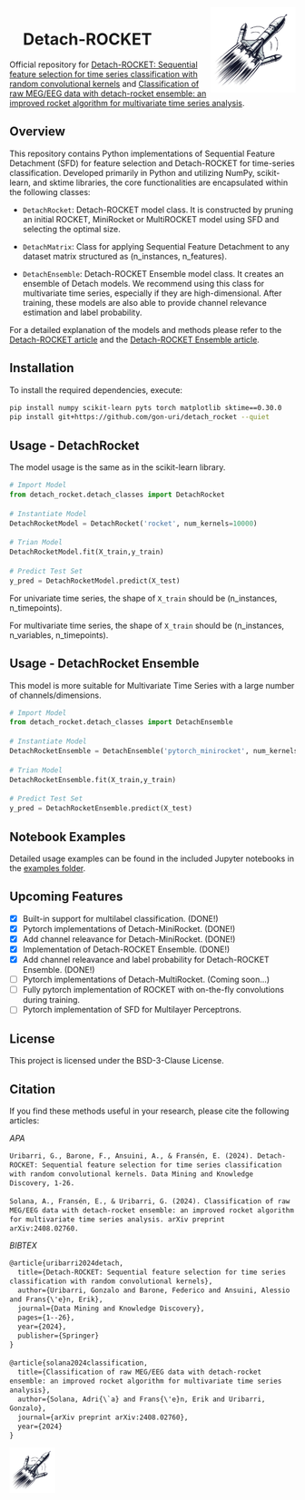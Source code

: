 <img align="right" src="logo/detach_logo.png" alt="Logo" width="150"/>
<div id="toc">
    <ul style="list-style: none;">
    <summary>
      <h1>Detach-ROCKET</h1>
    </summary>
  </ul>
</div>

Official repository for [Detach-ROCKET: Sequential feature selection for time series classification with random convolutional kernels](https://link.springer.com/article/10.1007/s10618-024-01062-7) and [Classification of raw MEG/EEG data with detach-rocket ensemble: an improved rocket algorithm for multivariate time series analysis](https://www.arxiv.org/abs/2408.02760).

## Overview

This repository contains Python implementations of Sequential Feature Detachment (SFD) for feature selection and Detach-ROCKET for time-series classification. Developed primarily in Python and utilizing NumPy, scikit-learn, and sktime libraries, the core functionalities are encapsulated within the following classes:

- `DetachRocket`: Detach-ROCKET model class. It is constructed by pruning an initial ROCKET, MiniRocket or MultiROCKET model using SFD and selecting the optimal size.
  
- `DetachMatrix`: Class for applying Sequential Feature Detachment to any dataset matrix structured as (n_instances, n_features).

- `DetachEnsemble`: Detach-ROCKET Ensemble model class. It creates an ensemble of Detach models. We recommend using this class for multivariate time series, especially if they are high-dimensional. After training, these models are also able to provide channel relevance estimation and label probability.

For a detailed explanation of the models and methods please refer to the [Detach-ROCKET article](https://link.springer.com/article/10.1007/s10618-024-01062-7) and the [Detach-ROCKET Ensemble article](https://www.arxiv.org/abs/2408.02760).

## Installation

To install the required dependencies, execute:

```bash
pip install numpy scikit-learn pyts torch matplotlib sktime==0.30.0
pip install git+https://github.com/gon-uri/detach_rocket --quiet
```

## Usage - DetachRocket
The model usage is the same as in the scikit-learn library. 

```python
# Import Model
from detach_rocket.detach_classes import DetachRocket

# Instantiate Model
DetachRocketModel = DetachRocket('rocket', num_kernels=10000)

# Trian Model
DetachRocketModel.fit(X_train,y_train)

# Predict Test Set
y_pred = DetachRocketModel.predict(X_test)
```

For univariate time series, the shape of `X_train` should be (n_instances, n_timepoints).

For multivariate time series, the shape of `X_train` should be (n_instances, n_variables, n_timepoints).

## Usage - DetachRocket Ensemble
This model is more suitable for Multivariate Time Series with a large number of channels/dimensions.

```python
# Import Model
from detach_rocket.detach_classes import DetachEnsemble

# Instantiate Model
DetachRocketEnsemble = DetachEnsemble('pytorch_minirocket', num_kernels=10000)

# Trian Model
DetachRocketEnsemble.fit(X_train,y_train)

# Predict Test Set
y_pred = DetachRocketEnsemble.predict(X_test)
```

## Notebook Examples

Detailed usage examples can be found in the included Jupyter notebooks in the [examples folder](/examples).

## Upcoming Features

- [x] Built-in support for multilabel classification. (DONE!)
- [x] Pytorch implementations of Detach-MiniRocket. (DONE!)
- [x] Add channel releavance for Detach-MiniRocket. (DONE!)
- [x] Implementation of Detach-ROCKET Ensemble. (DONE!)
- [x] Add channel releavance and label probability for Detach-ROCKET Ensemble. (DONE!)
- [ ] Pytorch implementations of Detach-MultiRocket. (Coming soon...)
- [ ] Fully pytorch implementation of ROCKET with on-the-fly convolutions during training.
- [ ] Pytorch implementation of SFD for Multilayer Perceptrons.

## License

This project is licensed under the BSD-3-Clause License.

## Citation

If you find these methods useful in your research, please cite the following articles:

*APA*
```
Uribarri, G., Barone, F., Ansuini, A., & Fransén, E. (2024). Detach-ROCKET: Sequential feature selection for time series classification with random convolutional kernels. Data Mining and Knowledge Discovery, 1-26.

Solana, A., Fransén, E., & Uribarri, G. (2024). Classification of raw MEG/EEG data with detach-rocket ensemble: an improved rocket algorithm for multivariate time series analysis. arXiv preprint arXiv:2408.02760.
```

*BIBTEX*
```
@article{uribarri2024detach,
  title={Detach-ROCKET: Sequential feature selection for time series classification with random convolutional kernels},
  author={Uribarri, Gonzalo and Barone, Federico and Ansuini, Alessio and Frans{\'e}n, Erik},
  journal={Data Mining and Knowledge Discovery},
  pages={1--26},
  year={2024},
  publisher={Springer}
}

@article{solana2024classification,
  title={Classification of raw MEG/EEG data with detach-rocket ensemble: an improved rocket algorithm for multivariate time series analysis},
  author={Solana, Adri{\`a} and Frans{\'e}n, Erik and Uribarri, Gonzalo},
  journal={arXiv preprint arXiv:2408.02760},
  year={2024}
}
```

<img src="logo/detach_logo.png" align="centered"
     alt="repo logo" width="80" height="80">
